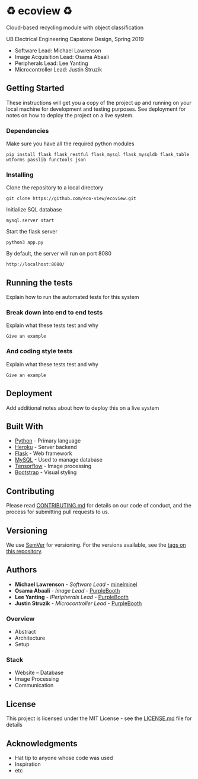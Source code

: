 # :recycle: ecoview :recycle:

Cloud-based recycling module with object classification

UB Electrical Engineering Capstone Design, Spring 2019
- Software Lead: Michael Lawrenson
- Image Acquisition Lead: Osama Abaali
- Peripherals Lead: Lee Yanting
- Microcontroller Lead: Justin Struzik

## Getting Started

These instructions will get you a copy of the project up and running on your local machine for development and testing purposes. See deployment for notes on how to deploy the project on a live system.

### Dependencies

Make sure you have all the required python modules
```
pip install flask flask_restful flask_mysql flask_mysqldb flask_table wtforms passlib functools json
```

### Installing

Clone the repository to a local directory

```
git clone https://github.com/eco-view/ecoview.git
```

Initialize SQL database

```
mysql.server start
```

Start the flask server

```
python3 app.py
```

By default, the server will run on port 8080

```
http://localhost:8080/
```

## Running the tests

Explain how to run the automated tests for this system

### Break down into end to end tests

Explain what these tests test and why

```
Give an example
```

### And coding style tests

Explain what these tests test and why

```
Give an example
```

## Deployment

Add additional notes about how to deploy this on a live system

## Built With

* [Python](https://www.python.org/) - Primary language
* [Heroku](https://www.heroku.com/) - Server backend
* [Flask](http://flask.pocoo.org/) - Web framework
* [MySQL](https://www.mysql.com/) - Used to manage database
* [Tensorflow](https://www.tensorflow.org/) - Image processing
* [Bootstrap](https://getbootstrap.com/) - Visual styling

## Contributing

Please read [CONTRIBUTING.md](https://gist.github.com/PurpleBooth/b24679402957c63ec426) for details on our code of conduct, and the process for submitting pull requests to us.

## Versioning

We use [SemVer](http://semver.org/) for versioning. For the versions available, see the [tags on this repository](https://github.com/your/project/tags). 

## Authors

* **Michael Lawrenson** - *Software Lead* - [minelminel](https://github.com/minelminel)
* **Osama Abaali** - *Image Lead* - [PurpleBooth](https://github.com/PurpleBooth)
* **Lee Yanting** - *IPeripherals Lead* - [PurpleBooth](https://github.com/PurpleBooth)
* **Justin Struzik** - *Microcontroller Lead* - [PurpleBooth](https://github.com/PurpleBooth)



### Overview
- Abstract
- Architecture
- Setup

### Stack
- Website
– Database
- Image Processing
- Communication

## License

This project is licensed under the MIT License - see the [LICENSE.md](LICENSE.md) file for details

## Acknowledgments

* Hat tip to anyone whose code was used
* Inspiration
* etc
